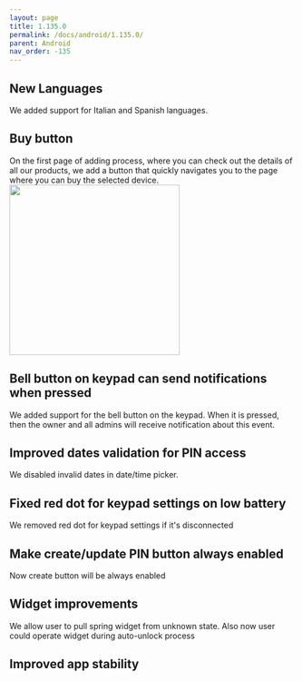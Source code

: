 ```yaml
---
layout: page
title: 1.135.0
permalink: /docs/android/1.135.0/
parent: Android
nav_order: -135
---
```


## New Languages
We added support for Italian and Spanish languages.

## Buy button
On the first page of adding process, where you can check out the details of all our products, we add a button that quickly navigates you to the page where you can buy the selected device.
<img src="/tedee-release-notes/docs/android/assets/buy-button.png" width="300">

## Bell button on keypad can send notifications when pressed
We added support for the bell button on the keypad. When it is pressed, then the owner and all admins will receive notification about this event.

## Improved dates validation for PIN access
We disabled invalid dates in date/time picker. 

## Fixed red dot for keypad settings on low battery 
We removed red dot for keypad settings if it's disconnected 

## Make create/update PIN button always enabled 
Now create button will be always enabled 

## Widget improvements 
We allow user to pull spring widget from unknown state. Also now user could operate widget during auto-unlock process 

## Improved app stability 